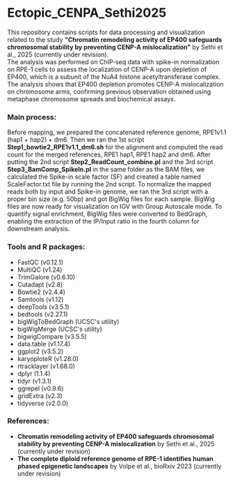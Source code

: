 # Ectopic_CENPA_Sethi2025
This repository contains scripts for data processing and visualization related to the study **"Chromatin remodeling activity of EP400 safeguards chromosomal stability by preventing CENP-A mislocalization"** by Sethi et al., 2025 (currently under revision).\
The analysis was performed on ChIP-seq data with spike-in normalization on RPE-1 cells to assess the localization of CENP-A upon depletion of EP400, which is a subunit of the NuA4 histone acetyltransferase complex. The analysis shows that EP400 depletion promotes CENP-A mislocalization on chromosome arms, confirming previous observation obtained using metaphase chromosome spreads and biochemical assays.

### Main process:
Before mapping, we prepared the concatenated reference genome, RPE1v1.1 (hap1 + hap2) + dm6. Then we ran the 1st script **Step1_bowtie2_RPE1v1.1_dm6.sh** for the alignment and computed the read count for the merged references, RPE1 hap1, RPE1 hap2 and dm6.
After putting the 2nd script **Step2_ReadCount_combine.pl** and the 3rd script **Step3_BamComp_SpikeIn.pl** in the same folder as the BAM files, we calculated the Spike-in scale factor (SF) and created a table named ScaleFactor.txt file by running the 2nd script. To normalize the mapped reads both by input and Spike-in genome, we ran the 3rd script with a proper bin size
(e.g. 50bp) and got BigWig files for each sample. BigWig files are now ready for visualization on IGV with Group Autoscale mode. To quantify signal enrichment, BigWig files were converted to BedGraph, enabling the extraction of the IP/Input ratio in the fourth column for downstream analysis.


### Tools and R packages:
+ FastQC (v0.12.1)
+ MultiQC (v1.24)
+ TrimGalore (v0.6.10)
+ Cutadapt (v2.8)
+ Bowtie2 (v2.4.4)
+ Samtools (v1.12)
+ deepTools (v3.5.1)
+ bedtools (v2.27.1)
+ bigWigToBedGraph (UCSC's utility)
+ bigWigMerge (UCSC's utility)
+ bigwigCompare (v3.5.5)
+ data.table (v1.17.4)
+ ggplot2 (v3.5.2)
+ karyoploteR (v1.28.0)
+ rtracklayer (v1.68.0)
+ dplyr (1.1.4)
+ tidyr (v1.3.1)
+ ggrepel (v0.9.6)
+ gridExtra (v2.3)
+ tidyverse (v2.0.0)

### References:
+ **Chromatin remodeling activity of EP400 safeguards chromosomal stability by preventing CENP-A mislocalization** by Sethi et al., 2025 (currently under revision)
+ **The complete diploid reference genome of RPE-1 identifies human phased epigenetic landscapes** by Volpe et al., bioRxiv 2023 (currently under revision)
